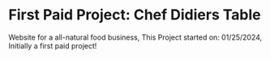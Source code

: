 # First Paid Project: Chef Didiers Table
Website for a all-natural food business,
This Project started on: 01/25/2024,
Initially a first paid project!
